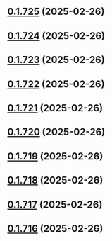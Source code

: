 ## [0.1.725](https://github.com/binary-braids/terraform-oracle/compare/v0.1.724...v0.1.725) (2025-02-26)



## [0.1.724](https://github.com/binary-braids/terraform-oracle/compare/v0.1.723...v0.1.724) (2025-02-26)



## [0.1.723](https://github.com/binary-braids/terraform-oracle/compare/v0.1.722...v0.1.723) (2025-02-26)



## [0.1.722](https://github.com/binary-braids/terraform-oracle/compare/v0.1.721...v0.1.722) (2025-02-26)



## [0.1.721](https://github.com/binary-braids/terraform-oracle/compare/v0.1.720...v0.1.721) (2025-02-26)



## [0.1.720](https://github.com/binary-braids/terraform-oracle/compare/v0.1.719...v0.1.720) (2025-02-26)



## [0.1.719](https://github.com/binary-braids/terraform-oracle/compare/v0.1.718...v0.1.719) (2025-02-26)



## [0.1.718](https://github.com/binary-braids/terraform-oracle/compare/v0.1.717...v0.1.718) (2025-02-26)



## [0.1.717](https://github.com/binary-braids/terraform-oracle/compare/v0.1.716...v0.1.717) (2025-02-26)



## [0.1.716](https://github.com/binary-braids/terraform-oracle/compare/v0.1.715...v0.1.716) (2025-02-26)



